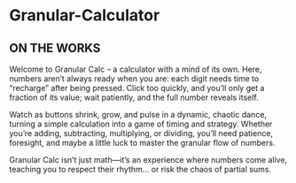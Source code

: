 # Granular-Calculator
## ON THE WORKS
Welcome to Granular Calc – a calculator with a mind of its own. Here, numbers aren’t always ready when you are: each digit needs time to “recharge” after being pressed. Click too quickly, and you’ll only get a fraction of its value; wait patiently, and the full number reveals itself.

Watch as buttons shrink, grow, and pulse in a dynamic, chaotic dance, turning a simple calculation into a game of timing and strategy. Whether you’re adding, subtracting, multiplying, or dividing, you’ll need patience, foresight, and maybe a little luck to master the granular flow of numbers.

Granular Calc isn’t just math—it’s an experience where numbers come alive, teaching you to respect their rhythm… or risk the chaos of partial sums.
